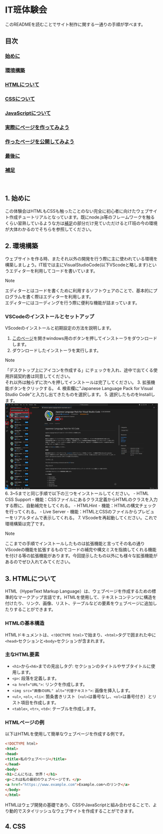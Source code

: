 # IT班体験会
このREADMEを読むことでサイト制作に関する一通りの手順が学べます。
## 目次
### [始めに](#1-始めに)
### [環境構築](#2-環境構築)
### [HTMLについて](#3-HTMLについて)
### [CSSについて](#4-CSSについて)
### [JavaScriptについて](#5-JavaScriptについて)
### [実際にページを作ってみよう](#6-実際にページを作ってみよう)
### [作ったページを公開してみよう](#7-作ったページを公開してみよう)
### [最後に](#8-最後に)
### [補足](#9-補足)
　　
## 1. 始めに
この体験会はHTMLもCSSも触ったことのない完全に初心者に向けたウェブサイト作成チュートリアルとなっています。既にnode.js等のフレームワークを触るくらい習熟しているような方は[補足](#9-補足)の部分だけ見ていただけるとIT班の今の環境が大体わかるのでそちらを参照してください。
## 2. 環境構築
ウェブサイトを作る時、またそれ以外の開発を行う際に主に使われている環境を構築しましょう。IT班では主にVisualStudioCode(以下VScodeと略します)というエディターを利用してコードを書いています。
>[!Note]
エディターとはコードを書くために利用するソフトウェアのことで、基本的にプログラムを書く際はエディターを利用します。<br>エディターにはコーディングを行う際に便利な機能が詰まっています。
### VSCodeのインストールとセットアップ
VScodeのインストールと初期設定の方法を説明します。
1. [このページ](https://code.visualstudio.com/download)を開きwindows用のボタンを押してインストーラをダウンロードします。
2. ダウンロードしたインストーラを実行します。
>[!Note]
「デスクトップ上にアイコンを作成する」にチェックを入れ、途中で出てくる使用許諾契約書は同意してください。<br>それ以外は触らずに次へを押してインストールは完了してください。
3. 拡張機能ボタンをクリックする。
4. 検索欄に"Japanese Language Pack for Visual Studio Code"と入力し出てきたものを選択します。
5. 選択したものをInstallします。
![Image1](/Images/tutorial1.jpg)
6. 3~5までと同じ手順で以下の三つをインストールしてください。
    - HTML CSS Support
        - 機能：CSSファイルにあるクラス定義からHTMLのクラスを入力する際に、自動補完をしてくれる。
    - HTMLHint
        - 機能：HTMLの構文チェックを行ってくれる。
    - Live Server
        - 機能：HTMLとCSSのファイルからプレビューをリアルタイムで表示してくれる。
7. VScodeを再起動してください。これで環境構築は完了です。
>[!Note]
ここまでの手順でインストールしたものは拡張機能と言ってその名の通りVScodeの機能を拡張するものでコードの補完や構文ミスを指摘してくれる機能を付ける等の拡張機能があります。今回提示したもの以外にも様々な拡張機能があるのでぜひ入れてみてください。

## 3. HTMLについて
HTML（HyperText Markup Language）は、ウェブページを作成するための標準的なマークアップ言語です。HTMLを使用して、テキストコンテンツに構造を付けたり、リンク、画像、リスト、テーブルなどの要素をウェブページに追加したりすることができます。

### HTMLの基本構造
HTMLドキュメントは、`<!DOCTYPE html>`で始まり、`<html>`タグで囲まれた中に`<head>`セクションと`<body>`セクションが含まれます。
### 主なHTML要素
- `<h1>`から`<h6>`までの見出しタグ: セクションのタイトルやサブタイトルに使用します。
- `<p>`: 段落を定義します。
- `<a href="URL">`: リンクを作成します。
- `<img src="画像のURL" alt="代替テキスト">`: 画像を挿入します。
- `<ul>`, `<ol>`, `<li>`: 箇条書きリスト（`<ul>`は番号なし、`<ol>`は番号付き）とリスト項目を作成します。
- `<table>`, `<tr>`, `<td>`: テーブルを作成します。

### HTMLページの例
以下はHTMLを使用して簡単なウェブページを作成する例です。
```html
<!DOCTYPE html>
<html>
<head>
<title>私のウェブページ</title>
</head>
<body>
<h1>こんにちは、世界！</h1>
<p>これは私の最初のウェブページです。</p>
<a href="https://www.example.com">Example.comへのリンク</a>
</body>
</html>
```
HTMLはウェブ開発の基礎であり、CSSやJavaScriptと組み合わせることで、より動的でスタイリッシュなウェブサイトを作成することができます。

## 4. CSS




